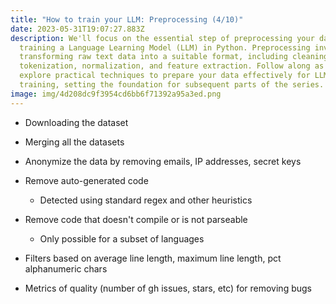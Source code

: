```yaml
---
title: "How to train your LLM: Preprocessing (4/10)"
date: 2023-05-31T19:07:27.883Z
description: We'll focus on the essential step of preprocessing your data for
  training a Language Learning Model (LLM) in Python. Preprocessing involves
  transforming raw text data into a suitable format, including cleaning,
  tokenization, normalization, and feature extraction. Follow along as we
  explore practical techniques to prepare your data effectively for LLM
  training, setting the foundation for subsequent parts of the series.
image: img/4d208dc9f3954cd6bb6f71392a95a3ed.png
---
```

* D﻿ownloading the dataset 
* M﻿erging all the datasets
* A﻿nonymize the data by removing emails, IP addresses, secret keys
* R﻿emove auto-generated code

  * D﻿etected using standard regex and other heuristics
* R﻿emove code that doesn't compile or is not parseable

  * O﻿nly possible for a subset of languages
* F﻿ilters based on average line length, maximum line length, pct alphanumeric chars
* M﻿etrics of quality (number of gh issues, stars, etc) for removing bugs